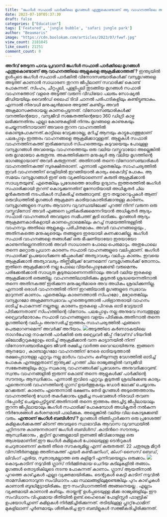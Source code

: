 ```yaml
---
title: "ജംഗിള്‍ സഫാരി പാര്‍ക്കിലെ മൃഗങ്ങള്‍ എന്തുകൊണ്ടാണ് ആ വാഹനത്തിലെ ആളുകളെ ആക്രമിക്കാത്തത് ? അതിനു പിന്നിൽ രസകരമായ ഒരു സത്യമുണ്ട്"
date: 2023-07-10T05:37:30
draft: false
categories: ["Education"]
tags: ['Featured', 'jungle bubble', 'safari jungle park']
author: "Beaumaris"
image: "https://cdn.boolokam.com/articles/2023/07/fwwf.jpg"
view_count: 2181845
like_count: 21251
comment_count: 0
---
```


**അറിവ് തേടുന്ന പാവം പ്രവാസി** **ജംഗിള്‍ സഫാരി പാര്‍ക്കിലെ മൃഗങ്ങള്‍ എന്തുകൊണ്ടാണ് ആ വാഹനത്തിലെ ആളുകളെ ആക്രമിക്കാത്തത് ?** ഇന്ത്യയിൽ ഉൾപ്പടെ ജംഗിള്‍ സഫാരി പാര്‍ക്കില്‍ വിനോദസഞ്ചാരികള്‍ക്ക് വന്യമൃഗങ്ങളെ അടുത്ത് കാണാന്‍ സാധാരണ തുറന്ന ജീപ്പിലാണ് സവാരിക്ക് കൊണ്ട് പോകുന്നത്. സിംഹം, ചീറ്റപ്പുലി, പുള്ളിപ്പുലി തുടങ്ങിയ മൃഗങ്ങള്‍ സഫാരി വാഹനത്തോട് വളരെ അടുത്ത് വരുന്ന വീഡിയോ പലരും സോഷ്യല്‍ മീഡിയയിലും വൈല്‍ഡ് ലൈഫ് ടിവി ചാനല്‍ പരിപാടികളിലും കണ്ടിട്ടുണ്ടാകും. എന്നാല്‍ നിരവധി മനുഷ്യന്‍മാരെ അടുത്ത് കണ്ടിട്ടും അവര്‍ അക്രമാസക്തരായല്ല കാണപ്പെടുന്നത്. [](https://cdn.boolokam.com/articles/2023/07/fwwf.jpg)വിനോദസഞ്ചാരികള്‍ക്ക് വനത്തിന്റെയോ , വന്യജീവി സങ്കേതത്തിന്റെയോ 360 ഡിഗ്രി കാഴ്ച ലഭിക്കുന്നതിനും എല്ലാ കോണുകളില്‍ നിന്നും മൃഗങ്ങളെ കാണുകയും ചെയ്യുന്നതിനായാണ് അവരെ തുറന്ന വാഹനത്തില്‍ കൊണ്ടുപോകുന്നത്.കാട്ടിലെ വേട്ടക്കാരല്ല, മറിച്ച് ആനയും കാട്ടുപോത്തുമാണ് പലപ്പോഴും ഇത്തരം വാഹനങ്ങളെ ആക്രമിക്കാറുള്ളത്. ആളുകള്‍ സഫാരി വാഹനത്തിനകത്ത് ഇരിക്കുമ്പോള്‍ സിംഹത്തെയും കടുവയെയും പോലുള്ള വന്യമൃഗങ്ങള്‍ അവരെയും വാഹനത്തെയും ഒരു വലിയ വസ്തുവായോ അല്ലെങ്കില്‍ ഒരു മൃഗമായോ കരുതുന്നു. അകത്തിരിക്കുന്ന മനുഷ്യര്‍ ആ വലിയ മൃഗത്തിന്റെ ഭാഗങ്ങളായാണ് അവര്‍ കരുതുന്നത്. അതിനാല്‍ തന്നെ വിനോദസഞ്ചാരികള്‍ വാഹനത്തിനകത്ത് സുരക്ഷിതരാണ്. എന്നാല്‍ ഏതെങ്കിലും സാഹചര്യത്തില്‍ ഇവര്‍ വാഹനത്തിന് വെളിയില്‍ ഇറങ്ങിയാല്‍ കാര്യം കൈവിട്ട് പോകും. ആ സമയം വന്യമൃഗങ്ങള്‍ ഇത് ഒരു വ്യക്തിയാണെന്ന് കരുതി ആക്രമിക്കാന്‍ സാധ്യതയുണ്ട്. ഏതെങ്കിലും പ്രദേശത്തെ ദേശീയ ഉദ്യാനം ഇത്തരത്തില്‍ ജംഗിള്‍ സഫാരിക്കായി തുറന്ന് കൊടുക്കുന്നതിന് മുന്നോടിയായി അധികൃതര്‍ ചില മുന്‍കരുതല്‍ നടപടികള്‍ സ്വീകരിച്ച് ഒരുങ്ങാറുണ്ട്. ഈ തയ്യാറെടുപ്പുകള്‍ ആണ് ഒരുവിധത്തില്‍ മൃഗങ്ങള്‍ ആക്രമണ കാരിയാകാതിരിക്കാനുള്ള കാരണം. വന്യമൃഗങ്ങളുടെ സ്വന്തം ആവാസ വ്യവസ്ഥയിലേക്ക് പുറത്ത് നിന്ന് വരുന്ന ഒരു വസ്തുവിനോട് അവര്‍ എങ്ങനെ പ്രതികരിക്കുമെന്നറിയാന്‍ അധികൃതര്‍ ആദ്യം സഫാരി വാഹനങ്ങള്‍ അവയുടെ സമീപത്ത് കൂടി ഓടിക്കും. മൃഗങ്ങള്‍ ആദ്യം ആക്രമണകാരികളായി കാണപ്പെടാമെങ്കിലും കുറച്ച് സമയത്തിനുള്ളില്‍ വാഹനവും അതിലെ ആളുകളും പരിചിതമാകും. അവര്‍ വാഹനങ്ങളെയും , അതിനകത്തെ മനുഷ്യരെയും തങ്ങളുടെ ഇരയായി കണക്കാക്കില്ല. ജംഗിള്‍ സഫാരി വാഹനങ്ങളെ തങ്ങള്‍ക്ക് ഒരു ഭീഷണിയായോ ഇരയായോ കാണുന്നില്ലെന്നതിനാല്‍ അവര്‍ സാധാരണ പോലെ പെരുമാറും. അതുപോലെ തന്നെ മറ്റൊരു പ്രധാന കാരണം സഫാരി വാഹനങ്ങളുടെ വലിപ്പമാണ്. ജംഗിള്‍ സഫാരിക്ക് ഉപയോഗിക്കുന്ന ജീപ്പുകള്‍ക്ക് അത്യാവശ്യം വലിപ്പം കാണും. ഇവയെ ആക്രമിക്കാന്‍ അത്യാവശ്യം തിണ്ണമിടുക്ക് വേണമെന്ന് വന്യമൃഗങ്ങള്‍ക്ക് തോന്നാം. ഇതിനെ ആക്രമിക്കാന്‍ നല്ല പോലെ വിയര്‍പ്പൊഴുക്കേണ്ടി വരുമെന്നും പരിക്കേല്‍ക്കാന്‍ സാധ്യത കൂടുതലാണെന്നതിനാലും അവര്‍ വലിയ ഇരകളെ ആക്രമിക്കാന്‍ ഒരുങ്ങില്ല. വാഹനത്തിലായിരിക്കും കൂടുതല്‍ ശ്രദ്ധയെന്നതിനാല്‍ തന്നെ അതിനകത്ത് ഇരിക്കുന്ന മനുഷ്യന്‍മാരെ അവ അധികം ശ്രദ്ധിക്കുന്നില്ല. എന്നാല്‍ ഒരാള്‍ വാഹനത്തില്‍ നിന്ന് ഇറങ്ങിയാല്‍ മൃഗങ്ങളുടെ സ്വഭാവം മാറുന്നത് കാണാം. ഏതെങ്കിലും കാരണത്താല്‍ സിംഹമോ , മറ്റേതെങ്കിലും വന്യമൃഗമോ അക്രമണസ്വഭാവം പുറത്തെടുത്താല്‍ പരിഭ്രാന്തരായി വാഹനം ഓടിച്ച് പോകുന്നത് നല്ലതല്ല. കാരണം ഇരകളെ പിറകെ ഓടി വേട്ടയാടി പിടിക്കുന്നതാണ് സിംഹത്തിന്റെ വിനോദം. പലപ്പോഴും നല്ല അനുഭവ സമ്പത്തുള്ള ഡ്രൈവര്‍മാരാകും സഫാരി വാഹനങ്ങളുടെ വളയം പിടിക്കുക.അതിനാല്‍ തന്നെ മൃഗത്തിന്റെ വലിപ്പം അനുസരിച്ച് ഇത്തരം സാഹചര്യത്തില്‍ എങ്ങനെ പെരുമാറണമെന്ന് അവര്‍ക്ക് അറിയാം. [![](https://cdn.boolokam.com/articles/2023/07/fwwweee-2-943x1024.jpg)](https://cdn.boolokam.com/articles/2023/07/fwwweee-2.jpg)അടുത്തിടെ കര്‍ണാടകയിലെ നാഗര്‍ഹോള നാഷനല്‍ പാര്‍ക്കില്‍ ഒരു ഡ്രൈവര്‍ ജീപ്പ് റിവേഴ്‌സ് ഗിയറില്‍ കിലോമീറ്ററുകളോളം ഓടിച്ച് ആക്രമിക്കാന്‍ വന്ന കാട്ടാനയില്‍ നിന്ന് വിനോദസഞ്ചാരികളുടെ ജീവന്‍ രക്ഷിച്ച വാര്‍ത്ത വൈറലായിരുന്നു. ഇങ്ങനെ ആനയോ , കാണ്ടാമൃഗമോ വാഹനത്തിന് നേരെ ഓടിയടുത്താല്‍ രക്ഷപ്പെടാനുള്ള ഏറ്റവും നല്ല മാര്‍ഗം വാഹനം കഴിയുന്നത്ര വേഗത്തില്‍ ഓടിച്ച് പോകുക എന്നുള്ളതാണ്.ഇന്ത്യക്ക് പുറത്ത് ചില രാജ്യങ്ങളില്‍ വന്യജീവി സങ്കേതങ്ങളിലും മറ്റും സ്വകാര്യ വാഹനങ്ങള്‍ക്ക് പ്രവേശനം അനുവദിക്കാറുണ്ട്. സ്വന്തം വാഹനങ്ങളില്‍ ഇരുന്ന് കൊണ്ട് തന്നെ ആളുകള്‍ക്ക് പാര്‍ക്കിന്റെ സൗന്ദര്യം ആസ്വദിക്കാം. എന്നാല്‍ ഇവിടെ ഏറ്റവും കൂടുതല്‍ ശ്രദ്ധിക്കേണ്ട കാര്യം എന്തെന്നാല്‍ വാഹനത്തിന്റെ ഗ്ലാസ് ഉയര്‍ത്തുകയും ഡോര്‍ ലോക്ക് ചെയ്യാനും മറക്കരുത്. കാരണം എന്തെന്നാല്‍ ഭക്ഷണം തേടി മൃഗങ്ങള്‍ അടുത്തെത്താനും വാഹനത്തിന്റെ ഡോര്‍ തകര്‍ക്കാനും ശ്രമിച്ച സംഭവങ്ങള്‍ നിരവധി തവണ റിപ്പോര്‍ട്ട് ചെയ്യപ്പെട്ടിട്ടുണ്ട്.അതിനാല്‍ തന്നെ ഇത്തരം അടച്ചിട്ട ജീപ്പിലായാലും തുറന്ന ജീപ്പിലായാലും ജംഗിള്‍ സഫാരിക്ക് പോകുമ്പോള്‍ അധികൃതര്‍ നല്‍കുന്ന നിര്‍ദേശങ്ങള്‍ കര്‍ശനമായി പാലിക്കുക. അല്ലെങ്കില്‍ വലിയ വില കൊടുക്കേണ്ടി വരും. **എന്താണ് ജംഗിൾ ബബിൾസ് ?** മൃഗങ്ങൾ തിങ്ങിപ്പാർക്കുന്ന ഒരു പ്രദേശത്ത് കുമിളകൾക്കകത്ത് കിടന്ന് അവയുടെ സ്വാഭാവിക ആവാസ വ്യവസ്ഥയിൽ ചുറ്റിനടന്നു കാണുന്നതാണ് ജംഗിൾ ബബിൾസ് .കാടിന്‍റെ സൗന്ദര്യം ആസ്വദിക്കാനും , കൂട്ടിന് മൃഗങ്ങളുമായി ഇണങ്ങി ജീവിക്കാനുള്ള ഒരു ആശയമാണിത്.ഈ ജംഗിൾ കുമിളകൾ പോലെയുള്ള ടെന്‍റുകള്‍ ചെറുതാണെന്ന് കരുതി തീരെ സൗകര്യമില്ല എന്ന് കരുതരുത്. 22 ചതുരശ്ര മീറ്റർ വിസ്‌തീർണമുള്ള അതിനകത്ത് എയർ കണ്ടീഷനിംഗ്, കിംഗ്-സൈസ് ബെഡ്, ലിവിംഗ് ഏരിയ, സുതാര്യമല്ലാത്ത ഒരു കുളിമുറി എന്നിവയെല്ലാം ഒരുക്കാം. [![](https://cdn.boolokam.com/articles/2023/07/ffrrrrr-1024x576.webp)](https://cdn.boolokam.com/articles/2023/07/ffrrrrr.webp)കൊടുംകാടിന് നടുവില്‍ ഗ്ലാസ് നിര്‍മ്മിതമായ ചെറിയ കുടിലുകളില്‍ തങ്ങാം. മൃഗങ്ങൾ തൊട്ടരികിലൂടെ നടന്നു പോകുന്നത് കാണാം. ഗ്ലാസ് ആയതിനാല്‍ പുറത്തെ കാഴ്ച്ചകള്‍ എല്ലാ വ്യക്തമായിരിക്കും. ടെന്റുകള്‍ കെട്ടി കാടിന് നടുവില്‍ താമസിക്കാനാവുന്ന സംവിധാനം പല സ്ഥലങ്ങളിലുമുണ്ടെങ്കിലും പുറം കാഴ്ച്ചകള്‍ കാണാന്‍ ബുദ്ധിമുട്ടായിരിക്കും. ഈ സംവിധാനത്തിൽ അങ്ങനെയല്ല . എല്ലാം വ്യക്തമായി കാണാന്‍ കഴിയും. തായ്ലന്റ് ഉൾപ്പടെയുള്ള മിക്ക രാജ്യങ്ങളിലും ഈ സംവിധാനം വിപുലമായ രീതിയിൽ ഉണ്ട്.ഹൈടെക് പോളിസ്റ്റർ ഫാബ്രിക് ഉപയോഗിച്ചാണ് കുമിളകൾ നിർമ്മിച്ചിരിക്കുന്നത്. തടിയിലുള്ള പ്ലാറ്റ്‌ഫോമിന് മുകളിലാണ് പൂര്‍ണമായും ശീതികരിച്ച ഈ ബബിളുകള്‍ സജ്ജീകരിച്ചിരിക്കുന്നത്. 
